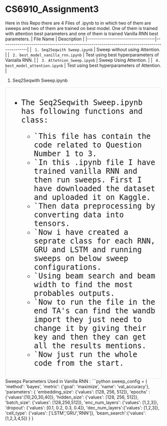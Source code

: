 # CS6910_Assignment3
Here in this Repo there are 4 Files of .ipynb to in which two of them are sweeps and two of them are trained on best model. One of them is trained with attention best parameters and one of them is trained Vanilla RNN best parameters. 
| File Name                        | Description                                                                               |
|----------------------------------|-------------------------------------------------------------------------------------------|
| ` 1. Seq2Seqwith Sweep.ipynb`        | Sweep without using Attention.                                                        |
| ` 2. best_model_vanilla_rnn.ipynb`   | Test using best hyperparameters of Vanialla RNN.                                      |
| ` 3. Attetnion_Sweep.ipynb`          | Sweep Using Attention.                                                                |
| ` 4. best_model_attention.ipynb`     | Test using best hyperparameters of Attention.                                         |

1. Seq2Seqwith Sweep.ipynb
<kbd>
<div style="border: 1px solid #e1e4e8; border-radius: 6px; padding: 10px; font-size: 24px;">
  
  - The Seq2Seqwith Sweep.ipynb has following functions and class:
  
    - `This file has contain the code related to Question Number 1 to 3.  
    - `In this .ipynb file I have trained vanilla RNN and then run sweeps. First I have downloaded the dataset and uploaded it on Kaggle.
    - `Then data preprocessing by converting data into tensors.
    - `Now i have created a seprate class for each RNN, GRU and LSTM and running sweeps on below sweep configurations.
    - `Using beam search and beam width to find the most probables outputs.
    - `Now to run the file in the end TA's can find the wandb import they just need to change it by giving their key and then they can get all the results mentions.
    - `Now just run the whole code from the start.
    
</div>
</kbd>
Sweeps Parameters Used in Vanilla RNN : 
```python
sweep_config = {
    'method': 'bayes',
    'metric': {'goal': 'maximize', 'name': 'val_accuracy'},
    'parameters': {
        'embedding_size': {'values': [128, 256, 512]},
        'epochs' :{'values':[10,20,30,40]},
        'hidden_size': {'values': [128, 256, 512]},
        'batch_size': {'values': [128,256,512]},
        'enc_num_layers': {'values': [1,2,3]},
        'dropout': {'values': [0.1, 0.2, 0.3, 0.4]},
        'dec_num_layers':{'values': [1,2,3]},
        'cell_type': {'values': ['LSTM','GRU','RNN']},
        'beam_search':{'values':[1,2,3,4,5]}
    }
}

